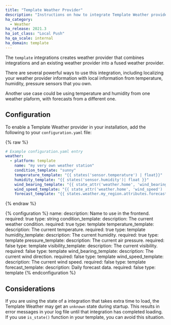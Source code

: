 ```yaml
---
title: "Template Weather Provider"
description: "Instructions on how to integrate Template Weather provider into Home Assistant."
ha_category: 
  - Weather
ha_release: 2021.3
ha_iot_class: "Local Push"
ha_qa_scale: internal
ha_domain: template
---
```


The `template` integrations creates weather provider that combines integrations and an existing weather provider into a fused weather provider.

There are several powerful ways to use this integration, including localizing your weather provider information with local information from temperature, humidity, pressure sensors that you own.

Another use case could be using temperature and humidity from one weather plaform, with forecasts from a different one.


## Configuration

To enable a Template Weather provider in your installation, add the following to your `configuration.yaml` file:

{% raw %}

```yaml
# Example configuration.yaml entry
weather:
  - platform: template
    name: "my very own weather station"
    condition_template: "sunny"
    temperature_template: "{{ states('sensor.temperature') | float}}"
    humidity_template: "{{ states('sensor.humidity')| float }}"
    wind_bearing_template: "{{ state_attr('weather.home', 'wind_bearing') }}"
    wind_speed_template: "{{ state_attr('weather.home', 'wind_speed') | float }}"
    forecast_template: "{{ states.weather.my_region.attributes.forecast }}"
```

{% endraw %}

{% configuration %}
name:
  description: Name to use in the frontend.
  required: true
  type: string
condition_template:
  description: The current weather condition.
  required: true
  type: template
temperature_template:
  description: The current temperature.
  required: true
  type: template
humidity_template:
  description: The current humidity.
  required: true
  type: template
pressure_template:
  description: The current air pressure.
  required: false
  type: template
visibility_template:
  description: The current visibility.
  required: false
  type: template
wind_bearing_template:
  description: The current wind direction.
  required: false
  type: template
wind_speed_template:
  description: The current wind speed.
  required: false
  type: template
forecast_template:
  description: Daily forecast data.
  required: false
  type: template
{% endconfiguration %}

## Considerations

If you are using the state of a integration that takes extra time to load, the Template Weather may get an `unknown` state during startup. This results in error messages in your log file until that integration has completed loading. If you use `is_state()` function in your template, you can avoid this situation.
